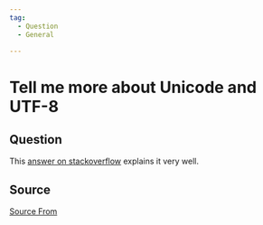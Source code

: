```yaml
---
tag:
  - Question
  - General

---
```

  
# Tell me more about Unicode and UTF-8

## Question
This [answer on stackoverflow](https://stackoverflow.com/questions/643694/what-is-the-difference-between-utf-8-and-unicode/46418175#46418175) explains it very well.




##  Source
[Source From](https://bigfrontend.dev/question/unicode-UTF-8-16)

  